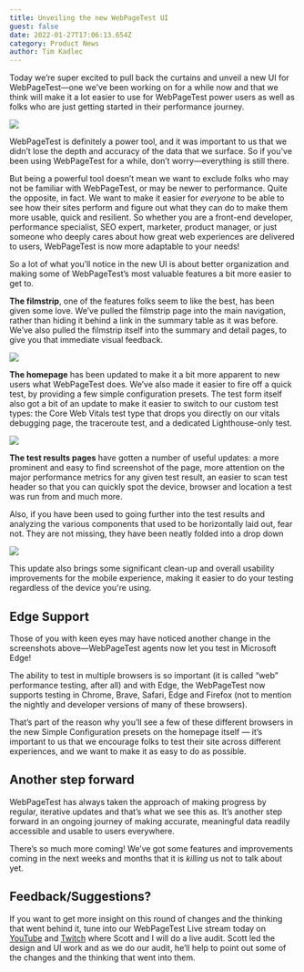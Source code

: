 ```yaml
---
title: Unveiling the new WebPageTest UI
guest: false
date: 2022-01-27T17:06:13.654Z
category: Product News
author: Tim Kadlec
---
```

Today we’re super excited to pull back the curtains and unveil a new UI for WebPageTest—one we’ve been working on for a while now and that we think will make it a lot easier to use for WebPageTest power users as well as folks who are just getting started in their performance journey.

![](https://res.cloudinary.com/webpagetest/image/upload/v1643304431/Screen_Shot_2022-01-27_at_9.26.48_AM_xoywvm.png)

WebPageTest is definitely a power tool, and it was important to us that we didn’t lose the depth and accuracy of the data that we surface. So if you’ve been using WebPageTest for a while, don’t worry—[](<>)[](www.webpagetest.org)everything is still there. 

But being a powerful tool doesn’t mean we want to exclude folks who may not be familiar with WebPageTest, or may be newer to performance. Quite the opposite, in fact. We want to make it easier for *everyone* to be able to see how their sites perform and figure out what they can do to make them more usable, quick and resilient. So whether you are a front-end developer, performance specialist, SEO expert, marketer, product manager, or just someone who deeply cares about how great web experiences are delivered to users, WebPageTest is now more adaptable to your needs!

So a lot of what you’ll notice in the new UI is about better organization and making some of WebPageTest’s most valuable features a bit more easier to get to.

**The filmstrip**, one of the features folks seem to like the best, has been given some love. We’ve pulled the filmstrip page into the main navigation, rather than hiding it behind a link in the summary table as it was before. We’ve also pulled the filmstrip itself into the summary and detail pages, to give you that immediate visual feedback.

![](https://res.cloudinary.com/webpagetest/image/upload/v1643304889/Screen_Shot_2022-01-27_at_9.34.32_AM_bdhzvy.png)

**The homepage** has been updated to make it a bit more apparent to new users what WebPageTest does. We’ve also made it easier to fire off a quick test, by providing a few simple configuration presets. The test form itself also got a bit of an update to make it easier to switch to our custom test types: the Core Web Vitals test type that drops you directly on our vitals debugging page, the traceroute test, and a dedicated Lighthouse-only test.

![](https://res.cloudinary.com/webpagetest/image/upload/v1643305021/Screen_Shot_2022-01-27_at_9.36.54_AM_wbwyav.png)

**The test results pages** have gotten a number of useful updates: a more prominent and easy to find screenshot of the page, more attention on the major performance metrics for any given test result, an easier to scan test header so that you can quickly spot the device, browser and location a test was run from and much more.

Also, if you have been used to going further into the test results and analyzing the various components that used to be horizontally laid out, fear not. They are not missing, they have been neatly folded into a drop down

![](https://res.cloudinary.com/webpagetest/image/upload/v1643305121/Screen_Shot_2022-01-27_at_9.38.33_AM_dcolwi.png)

This update also brings some significant clean-up and overall usability improvements for the mobile experience, making it easier to do your testing regardless of the device you're using.

## Edge Support

Those of you with keen eyes may have noticed another change in the screenshots above—WebPageTest agents now let you test in Microsoft Edge!

The ability to test in multiple browsers is so important (it is called “web” performance testing, after all) and with Edge, the WebPageTest now supports testing in Chrome, Brave, Safari, Edge and Firefox (not to mention the nightly and developer versions of many of these browsers).

That’s part of the reason why you’ll see a few of these different browsers in the new Simple Configuration presets on the homepage itself — it’s important to us that we encourage folks to test their site across different experiences, and we want to make it as easy to do as possible.

## Another step forward

WebPageTest has always taken the approach of making progress by regular, iterative updates and that’s what we see this as. It’s another step forward in an ongoing journey of making accurate, meaningful data readily accessible and usable to users everywhere.

There’s so much more coming! We’ve got some features and improvements coming in the next weeks and months that it is *killing* us not to talk about yet.

## Feedback/Suggestions?

If you want to get more insight on this round of changes and the thinking that went behind it, tune into our WebPageTest Live stream today on [YouTube](https://www.youtube.com/channel/UC5CqJ9V7cQddZDf1DKXcy7Q) and [Twitch](https://www.twitch.tv/webpagetest) where Scott and I will do a live audit. Scott led the design and UI work and as we do our audit, he’ll help to point out some of the changes and the thinking that went into them.